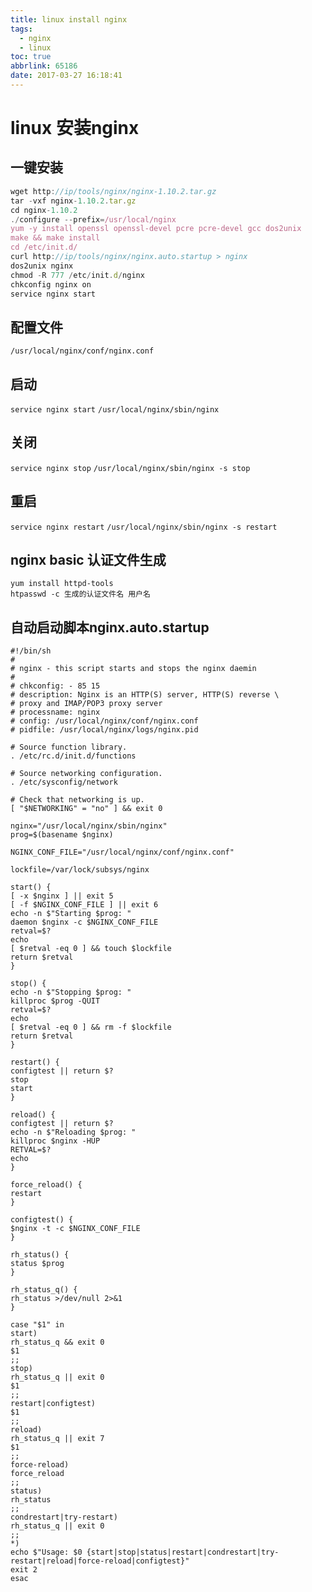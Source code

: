 ```yaml
---
title: linux install nginx
tags:
  - nginx
  - linux
toc: true
abbrlink: 65186
date: 2017-03-27 16:18:41
---
```



# linux 安装nginx

## 一键安装
```javascript
wget http://ip/tools/nginx/nginx-1.10.2.tar.gz
tar -vxf nginx-1.10.2.tar.gz 
cd nginx-1.10.2
./configure --prefix=/usr/local/nginx
yum -y install openssl openssl-devel pcre pcre-devel gcc dos2unix
make && make install
cd /etc/init.d/
curl http://ip/tools/nginx/nginx.auto.startup > nginx
dos2unix nginx
chmod -R 777 /etc/init.d/nginx 
chkconfig nginx on
service nginx start

```

## 配置文件
`/usr/local/nginx/conf/nginx.conf`

## 启动
`service nginx start`
`/usr/local/nginx/sbin/nginx`

## 关闭
`service nginx stop`
`/usr/local/nginx/sbin/nginx -s stop`

## 重启
`service nginx restart`
`/usr/local/nginx/sbin/nginx -s restart`


## nginx basic 认证文件生成
```
yum install httpd-tools
htpasswd -c 生成的认证文件名 用户名
```

## 自动启动脚本nginx.auto.startup
~~~~~~~~~~~~~~~~~~~~~~~~
#!/bin/sh
#
# nginx - this script starts and stops the nginx daemin
#
# chkconfig: - 85 15
# description: Nginx is an HTTP(S) server, HTTP(S) reverse \
# proxy and IMAP/POP3 proxy server
# processname: nginx
# config: /usr/local/nginx/conf/nginx.conf
# pidfile: /usr/local/nginx/logs/nginx.pid

# Source function library.
. /etc/rc.d/init.d/functions

# Source networking configuration.
. /etc/sysconfig/network

# Check that networking is up.
[ "$NETWORKING" = "no" ] && exit 0

nginx="/usr/local/nginx/sbin/nginx"
prog=$(basename $nginx)

NGINX_CONF_FILE="/usr/local/nginx/conf/nginx.conf"

lockfile=/var/lock/subsys/nginx

start() {
[ -x $nginx ] || exit 5
[ -f $NGINX_CONF_FILE ] || exit 6
echo -n $"Starting $prog: "
daemon $nginx -c $NGINX_CONF_FILE
retval=$?
echo
[ $retval -eq 0 ] && touch $lockfile
return $retval
}

stop() {
echo -n $"Stopping $prog: "
killproc $prog -QUIT
retval=$?
echo
[ $retval -eq 0 ] && rm -f $lockfile
return $retval
}

restart() {
configtest || return $?
stop
start
}

reload() {
configtest || return $?
echo -n $"Reloading $prog: "
killproc $nginx -HUP
RETVAL=$?
echo
}

force_reload() {
restart
}

configtest() {
$nginx -t -c $NGINX_CONF_FILE
}

rh_status() {
status $prog
}

rh_status_q() {
rh_status >/dev/null 2>&1
}

case "$1" in
start)
rh_status_q && exit 0
$1
;;
stop)
rh_status_q || exit 0
$1
;;
restart|configtest)
$1
;;
reload)
rh_status_q || exit 7
$1
;;
force-reload)
force_reload
;;
status)
rh_status
;;
condrestart|try-restart)
rh_status_q || exit 0
;;
*)
echo $"Usage: $0 {start|stop|status|restart|condrestart|try-restart|reload|force-reload|configtest}"
exit 2
esac

~~~~~~~~~~~~~~~~~~~~~~~~
